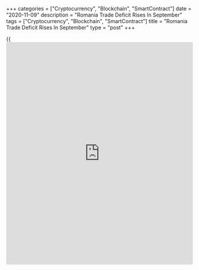 +++
categories = ["Cryptocurrency", "Blockchain", "SmartContract"]
date = "2020-11-09"
description = "Romania Trade Deficit Rises In September"
tags = ["Cryptocurrency", "Blockchain", "SmartContract"]
title = "Romania Trade Deficit Rises In September"
type = "post"
+++

{{<iframe id="large-banner" src="https://www.bounty.group/#slide=8.0" width="100%" height="600" scrolling="no" style="border: 0px solid rgb(216, 221, 230); border-radius: 3px;">}}

Romania's trade deficit increased in September as exports declined and
imports rose, figures from the National Institute of Statistics showed
on Monday.

The trade deficit widened to EUR 1.54 billion in September from EUR 1.18
billion in the same month last year. In August, the trade deficit was
EUR 1.51 billion.

Exports fell 0.5 percent year-on-year in September, following an 8.0
percent decrease in August.

Imports rose 4.4 percent annually in September, after a 3.9 percent fall
in the previous month.

For the January to September period, exports decreased 13.6 percent and
imports declined 9.5 percent.

For comments and feedback [contact](https://www.playgroundfx.com/contact/): editorial@rtt[news](https://www.letsplayfx.com/blog/forex-news-website/).com

[Economic News][1]

 **What parts of the world are seeing the best (and worst) economic
performances lately? Click[here][2] to check out our [Econ Scorecard][2]
and find out! See up-to-the-moment [ranking](https://www.playgroundfx.com/blog/crypto-exchange-ranking/)s for the best and worst
performers in [GDP][3], [unemployment rate][4], [inflation][2] and much
more.**

   1. www.rtt[news](https://www.letsplayfx.com/blog/forex-news-website/).com/Content/EconomicNews.aspx
   2. www.rtt[news](https://www.letsplayfx.com/blog/forex-news-website/).com/economic-scorecard/world-rank/CPI/highest-performance.aspx
   3. www.rtt[news](https://www.letsplayfx.com/blog/forex-news-website/).com/economic-scorecard/world-rank/GDP/highest-performance.aspx
   4. www.rtt[news](https://www.letsplayfx.com/blog/forex-news-website/).com/economic-scorecard/world-rank/unemployment-rate/lowest-performance.aspx